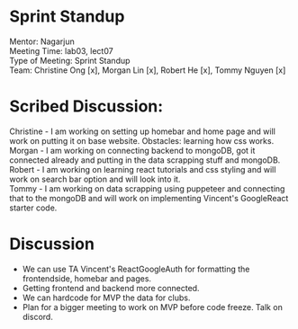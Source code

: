 # Sprint Standup 
Mentor: Nagarjun <br />
Meeting Time: lab03, lect07 <br />
Type of Meeting: Sprint Standup <br />
Team: Christine Ong [x], Morgan Lin [x], Robert He [x], Tommy Nguyen [x] <br />
# Scribed Discussion: 

Christine - I am working on setting up homebar and home page and will work on putting it on base website. Obstacles: learning how css works. <br />
Morgan - I am working on connecting backend to mongoDB, got it connected already and putting in the data scrapping stuff and mongoDB. <br />
Robert - I am working on learning react tutorials and css styling and will work on search bar option and will look into it.<br />
Tommy - I am working on data scrapping using puppeteer and connecting that to the mongoDB and will work on implementing Vincent's GoogleReact starter code. <br />

# Discussion
- We can use TA Vincent's ReactGoogleAuth for formatting the frontendside, homebar and pages.
- Getting frontend and backend more connected.
- We can hardcode for MVP the data for clubs.
- Plan for a bigger meeting to work on MVP before code freeze. Talk on discord. 
